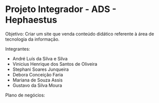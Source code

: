 # Projeto Integrador - ADS - Hephaestus

Objetivo:
Criar um site que venda conteúdo didático referente à área de tecnologia da informação.

Integrantes:
- André Luís da Silva e Silva
- Vinicius Henrique dos Santos de Oliveira
- Stephani Soares Junqueira 
- Debora Conceição Faria
- Mariana de Souza Assis
- Gustavo da Silva Moura

Plano de negócios:

